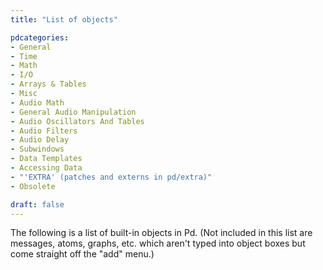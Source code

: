 ```yaml
---
title: "List of objects"

pdcategories:
- General
- Time
- Math
- I/O 
- Arrays & Tables
- Misc
- Audio Math
- General Audio Manipulation
- Audio Oscillators And Tables
- Audio Filters
- Audio Delay
- Subwindows
- Data Templates
- Accessing Data
- "'EXTRA' (patches and externs in pd/extra)"
- Obsolete

draft: false
---
```

The following is a list of built-in objects in Pd.
(Not included in this list are messages, atoms, graphs, etc. which aren't typed into object boxes but come straight off the "add" menu.)
